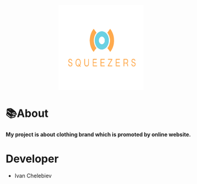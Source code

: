 <p align="center"><img height="225" width="225" alt="" src="assets/bubo_logo.png"></p>

# :books:About

**My project is about clothing brand which is promoted by online website.**


# Developer
* Ivan Chelebiev
